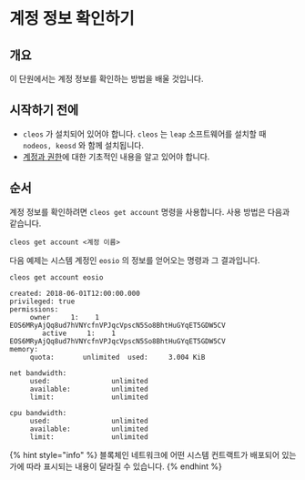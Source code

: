 # 계정 정보 확인하기

## 개요

이 단원에서는 계정 정보를 확인하는 방법을 배울 것입니다.&#x20;

## 시작하기 전에

* `cleos` 가 설치되어 있어야 합니다. `cleos` 는 `leap` 소프트웨어를 설치할 때 `nodeos, keosd` 와 함께 설치됩니다.
* [계정과 권한](basic-accounts-and-permissions.md)에 대한 기초적인 내용을 알고 있어야 합니다.

## 순서

계정 정보를 확인하려면 `cleos get account` 명령을 사용합니다. 사용 방법은 다음과 같습니다.

```
cleos get account <계정 이름>
```

다음 예제는 시스템 계정인 `eosio` 의 정보를 얻어오는 명령과 그 결과입니다.

```
cleos get account eosio

created: 2018-06-01T12:00:00.000
privileged: true
permissions:
     owner     1:    1 EOS6MRyAjQq8ud7hVNYcfnVPJqcVpscN5So8BhtHuGYqET5GDW5CV
        active     1:    1 EOS6MRyAjQq8ud7hVNYcfnVPJqcVpscN5So8BhtHuGYqET5GDW5CV
memory:
     quota:       unlimited  used:     3.004 KiB

net bandwidth:
     used:               unlimited
     available:          unlimited
     limit:              unlimited

cpu bandwidth:
     used:               unlimited
     available:          unlimited
     limit:              unlimited
```

{% hint style="info" %}
블록체인 네트워크에 어떤 시스템 컨트랙트가 배포되어 있는가에 따라 표시되는 내용이 달라질 수 있습니다.
{% endhint %}
